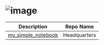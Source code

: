 # ![image](images/polyglob_banner.png)

| Description          | Repo Name                                                                        |
| ----                 | ----                                                                             |
| [my_simple_notebook](https://github.com/Niarfe/my_simple_notebook)    | Headquarters            |
